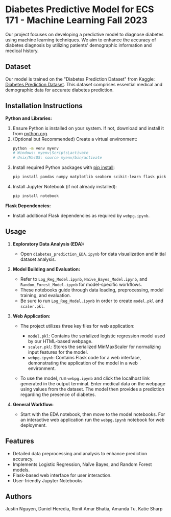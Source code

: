 
# Diabetes Predictive Model for ECS 171 - Machine Learning Fall 2023
Our project focuses on developing a predictive model to diagnose diabetes using machine learning techniques. We aim to enhance the accuracy of diabetes diagnosis by utilizing patients' demographic information and medical history.

## Dataset
Our model is trained on the "Diabetes Prediction Dataset" from Kaggle: [Diabetes Prediction Dataset](https://www.kaggle.com/datasets/iammustafatz/diabetes-prediction-dataset). This dataset comprises essential medical and demographic data for accurate diabetes prediction.

## Installation Instructions

**Python and Libraries:**
1. Ensure Python is installed on your system. If not, download and install it from [python.org](https://www.python.org/downloads/).
2. (Optional but Recommended) Create a virtual environment:
   ```bash
   python -m venv myenv
   # Windows: myenv\Scripts\activate
   # Unix/MacOS: source myenv/bin/activate
   ```
3. Install required Python packages with [pip install](https://docs.python.org/3/installing/index.html):
   ```bash
   pip install pandas numpy matplotlib seaborn scikit-learn flask pickle
   ```
4. Install Jupyter Notebook (if not already installed):
   ```bash
   pip install notebook
   ```

**Flask Dependencies:**
- Install additional Flask dependencies as required by `webpg.ipynb`.

## Usage

1. **Exploratory Data Analysis (EDA):**
   - Open `diabetes_prediction_EDA.ipynb` for data visualization and initial dataset analysis.

2. **Model Building and Evaluation:**
   - Refer to `Log_Reg_Model.ipynb`, `Naive_Bayes_Model.ipynb`, and `Random_Forest_Model.ipynb` for model-specific workflows.
   - These notebooks guide through data loading, preprocessing, model training, and evaluation.
   - Be sure to run `Log_Reg_Model.ipynb` in order to create `model.pkl` and `scaler.pkl`.

3. **Web Application:**
     - The project utilizes three key files for web application:
       
        - `model.pkl`: Contains the serialized logistic regression model used by our HTML-based webpage.
        - `scaler.pkl`: Stores the serialized MinMaxScaler for normalizing input features for the model.
        - `webpg.ipynb`: Contains Flask code for a web interface, demonstrating the application of the model in a web environment.

    - To use the model, run `webpg.ipynb` and click the localhost link generated in the output terminal. Enter medical data on the webpage using values from the dataset. The model then provides a prediction regarding the presence of diabetes.

5. **General Workflow:**
   - Start with the EDA notebook, then move to the model notebooks. For an interactive web application run the `webpg.ipynb` notebook for web deployment.

## Features
- Detailed data preprocessing and analysis to enhance prediction accuracy.
- Implements Logistic Regression, Naïve Bayes, and Random Forest models.
- Flask-based web interface for user interaction.
- User-friendly Jupyter Notebooks

## Authors 
Justin Nguyen, Daniel Heredia, Ronit Amar Bhatia, Amanda Tu, Katie Sharp
